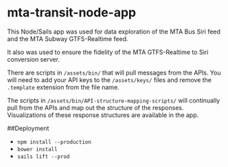# mta-transit-node-app


This Node/Sails app was used for data exploration of the MTA Bus Siri feed and the MTA Subway GTFS-Realtime feed.

It also was used to ensure the fidelity of the MTA GTFS-Realtime to Siri conversion server.

There are scripts in `/assets/bin/` that will pull messages from the APIs. You will need to add your API keys to the `/assets/keys/` files and remove the `.template` extension from the file name.

The scripts in `/assets/bin/API-structure-mapping-scripts/` will continually pull from the APIs and map out the structure of the responses. Visualizations of these response structures are available in the app. 

##Deployment
+ `npm install --production`
+ `bower install`
+ `sails lift --prod`
